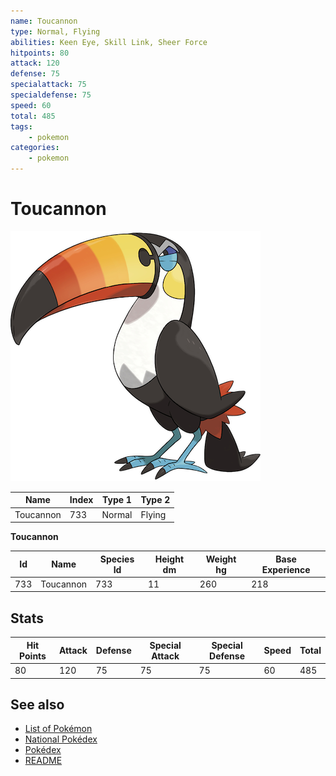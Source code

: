 ```yaml
---
name: Toucannon
type: Normal, Flying
abilities: Keen Eye, Skill Link, Sheer Force
hitpoints: 80
attack: 120
defense: 75
specialattack: 75
specialdefense: 75
speed: 60
total: 485
tags:
    - pokemon
categories:
    - pokemon
---
```


# Toucannon


![Toucannon](images/733.png)

| **Name** | **Index** | **Type 1** | **Type 2** |
|----|----|----|----|
| Toucannon | 733 | Normal | Flying  |

**Toucannon** 




| **Id** | **Name** | **Species Id** | **Height dm** | **Weight hg** | **Base Experience** |
|--------|----------|----------------|------------|------------|---------------------|
| 733 | Toucannon | 733 | 11 | 260 | 218 |



## Stats

| **Hit Points** | **Attack** | **Defense** | **Special Attack** | **Special Defense** | **Speed** | **Total** |
|----------------|------------|-------------|--------------------|---------------------|-----------|-----------|
| 80 | 120 | 75 | 75 | 75 | 60 | 485 |

## See also

- [List of Pokémon](../pokemon.md)
- [National Pokédex](../national_pokedex.md)
- [Pokédex](../pokedex.md)
- [README](../README.md)

